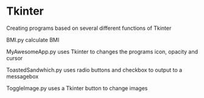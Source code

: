 # Tkinter
Creating programs based on several different functions of Tkinter

BMI.py calculate BMI

MyAwesomeApp.py uses Tkinter to changes the programs icon, opacity and cursor

ToastedSandwhich.py uses radio buttons and checkbox to output to a messagebox

ToggleImage.py uses a Tkinter button to change images